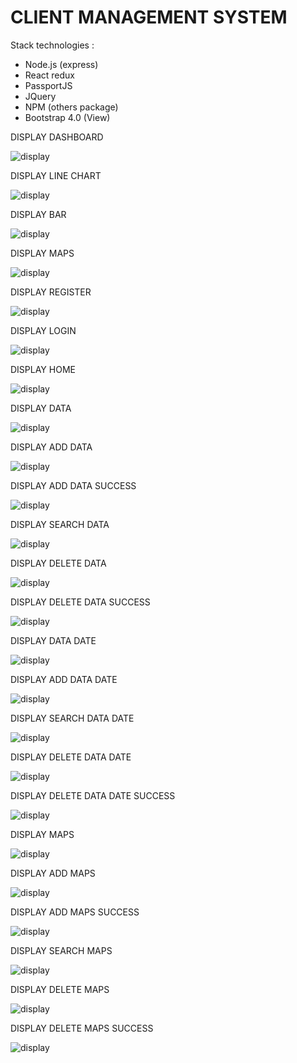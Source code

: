 # CLIENT MANAGEMENT SYSTEM

Stack technologies :

- Node.js (express)
- React redux
- PassportJS
- JQuery
- NPM (others package)
- Bootstrap 4.0 (View)

 DISPLAY DASHBOARD

![display](client/public/screenshot1.png)

 DISPLAY LINE CHART

![display](client/public/screenshot2.png)

 DISPLAY BAR

![display](client/public/screenshot3.png)

 DISPLAY MAPS

![display](client/public/screenshot4.png)

 DISPLAY REGISTER

![display](client/public/screenshot5.png)

 DISPLAY LOGIN

![display](client/public/screenshot6.png)

DISPLAY HOME

![display](client/public/screenshot7.png)


DISPLAY DATA

![display](client/public/screenshot8.png)


DISPLAY ADD DATA

![display](client/public/screenshot9.png)


DISPLAY ADD DATA SUCCESS

![display](client/public/screenshot10.png)


DISPLAY SEARCH DATA 

![display](client/public/screenshot11.png)


DISPLAY DELETE DATA 

![display](client/public/screenshot12.png)


DISPLAY DELETE DATA SUCCESS

![display](client/public/screenshot13.png)


DISPLAY DATA DATE

![display](client/public/screenshot14.png)


DISPLAY ADD DATA DATE

![display](client/public/screenshot15.png)

DISPLAY SEARCH DATA DATE

![display](client/public/screenshot16.png)


DISPLAY DELETE DATA DATE

![display](client/public/screenshot17.png)


DISPLAY DELETE DATA DATE SUCCESS

![display](client/public/screenshot18.png)

DISPLAY MAPS

![display](client/public/screenshot19.png)

DISPLAY ADD MAPS

![display](client/public/screenshot20.png)

DISPLAY ADD MAPS SUCCESS

![display](client/public/screenshot21.png)

DISPLAY SEARCH MAPS

![display](client/public/screenshot22.png)

DISPLAY DELETE MAPS

![display](client/public/screenshot23.png)

DISPLAY DELETE MAPS SUCCESS

![display](client/public/screenshot24.png)